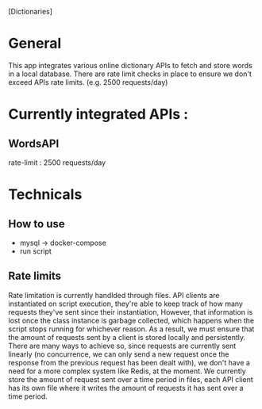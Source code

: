 [Dictionaries]

# General

This app integrates various online dictionary APIs to fetch and store words in a local database.
There are rate limit checks in place to ensure we don't exceed APIs rate limits. (e.g. 2500 requests/day)

# Currently integrated APIs :

## WordsAPI

rate-limit : 2500 requests/day


# Technicals

## How to use

- mysql -> docker-compose 
- run script

## Rate limits

Rate limitation is currently handlded through files.
API clients are instantiated on script execution, they're able to keep track of how many requests they've sent since their instantiation,
However, that information is lost once the class instance is garbage collected, which happens when the script stops running for whichever reason.
As a result, we must ensure that the amount of requests sent by a client is stored locally and persistently.
There are many ways to achieve so, since requests are currently sent linearly (no concurrence, we can only send a new request once the response from the
previous request has been dealt with), we don't have a need for a more complex system like Redis, at the moment.
We currently store the amount of request sent over a time period in files, each API client has its own file where it writes the amount of
requests it has sent over a time period.